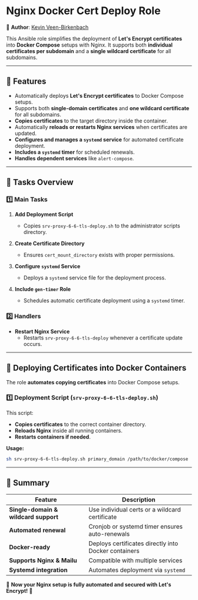 # Nginx Docker Cert Deploy Role

🎉 **Author**: [Kevin Veen-Birkenbach](https://www.veen.world)

This Ansible role simplifies the deployment of **Let's Encrypt certificates** into **Docker Compose** setups with Nginx. It supports both **individual certificates per subdomain** and a **single wildcard certificate** for all subdomains.

---

## 🚀 **Features**
- Automatically deploys **Let's Encrypt certificates** to Docker Compose setups.
- Supports both **single-domain certificates** and **one wildcard certificate** for all subdomains.
- **Copies certificates** to the target directory inside the container.
- Automatically **reloads or restarts Nginx services** when certificates are updated.
- **Configures and manages a `systemd` service** for automated certificate deployment.
- **Includes a `systemd` timer** for scheduled renewals.
- **Handles dependent services** like `alert-compose`.

---

## 🔧 **Tasks Overview**

### **1️⃣ Main Tasks**
1. **Add Deployment Script**  
   - Copies `srv-proxy-6-6-tls-deploy.sh` to the administrator scripts directory.
   
2. **Create Certificate Directory**  
   - Ensures `cert_mount_directory` exists with proper permissions.
   
3. **Configure `systemd` Service**  
   - Deploys a `systemd` service file for the deployment process.
   
4. **Include `gen-timer` Role**  
   - Schedules automatic certificate deployment using a `systemd` timer.

### **2️⃣ Handlers**
- **Restart Nginx Service**  
  - Restarts `srv-proxy-6-6-tls-deploy` whenever a certificate update occurs.

---

## **🔧 Deploying Certificates into Docker Containers**
The role **automates copying certificates** into Docker Compose setups.

### **1️⃣ Deployment Script (`srv-proxy-6-6-tls-deploy.sh`)**
This script:
- **Copies certificates** to the correct container directory.
- **Reloads Nginx** inside all running containers.
- **Restarts containers if needed**.

**Usage:**
```sh
sh srv-proxy-6-6-tls-deploy.sh primary_domain /path/to/docker/compose
```

---

## 🎯 **Summary**
| Feature | Description |
|---------|------------|
| **Single-domain & wildcard support** | Use individual certs or a wildcard certificate |
| **Automated renewal** | Cronjob or systemd timer ensures auto-renewals |
| **Docker-ready** | Deploys certificates directly into Docker containers |
| **Supports Nginx & Mailu** | Compatible with multiple services |
| **Systemd integration** | Automates deployment via `systemd` |

🚀 **Now your Nginx setup is fully automated and secured with Let's Encrypt!** 🎉
```